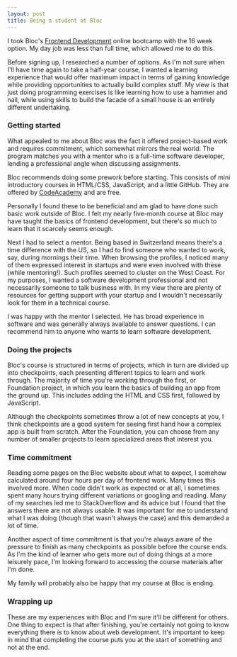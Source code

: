 ```yaml
---
layout: post
title: Being a student at Bloc
---
```


I took Bloc's [Frontend Development](https://www.bloc.io/frontend-development-bootcamp) online bootcamp with the 16 week option. My day job was less than full time, which allowed me to do this.

Before signing up, I researched a number of options. As I'm not sure when I'll have time again to take a half-year course, I wanted a learning experience that would offer maximum impact in terms of gaining knowledge while providing opportunities to actually build complex stuff. My view is that just doing programming exercises is like learning how to use a hammer and nail, while using skills to build the facade of a small house is an entirely different undertaking.

### Getting started

What appealed to me about Bloc was the fact it offered project-based work and requires commitment, which somewhat mirrors the real world. The program matches you with a mentor who is a full-time software developer, lending a professional angle when discussing assignments.

Bloc recommends doing some prework before starting. This consists of mini introductory courses in HTML/CSS, JavaScript, and a little GitHub. They are offered by [CodeAcademy](https://www.codecademy.com) and are free.

Personally I found these to be beneficial and am glad to have done such basic work outside of Bloc. I felt my nearly five-month course at Bloc may have taught the basics of frontend development, but there's so much to learn that it scarcely seems enough. 

Next I had to select a mentor. Being based in Switzerland means there's a time difference with the US, so I had to find someone who wanted to work, say, during mornings their time. When browsing the profiles, I noticed many of them expressed interest in startups and were even involved with these (while mentoring!). Such profiles seemed to cluster on the West Coast. For my purposes, I wanted a software development professional and not necessarily someone to talk business with. In my view there are plenty of resources for getting support with your startup and I wouldn't necessarily look for them in a technical course.

I was happy with the mentor I selected. He has broad experience in software and was generally always available to answer questions. I can recommend him to anyone who wants to learn software development.

### Doing the projects

Bloc's course is structured in terms of projects, which in turn are divided up into checkpoints, each presenting different topics to learn and work through. The majority of time you're working through the first, or Foundation project, in which you learn the basics of building an app from the ground up. This includes adding the HTML and CSS first, followed by JavaScript. 

Although the checkpoints sometimes throw a lot of new concepts at you, I think checkpoints are a good system for seeing first hand how a complex app is built from scratch. After the Foundation, you can choose from any number of smaller projects to learn specialized areas that interest you.

### Time commitment

Reading some pages on the Bloc website about what to expect, I somehow calculated around four hours per day of frontend work. Many times this involved more. When code didn't work as expected or at all, I sometimes spent many hours trying different variations or googling and reading. Many of my searches led me to StackOverflow and its advice but I found that the answers there are not always usable. It was important for me to understand what I was doing (though that wasn't always the case) and this demanded a lot of time.

Another aspect of time commitment is that you're always aware of the pressure to finish as many checkpoints as possible before the course ends. As I'm the kind of learner who gets more out of doing things at a more leisurely pace, I'm looking forward to accessing the course materials after I'm done.

My family will probably also be happy that my course at Bloc is ending.

### Wrapping up

These are my experiences with Bloc and I'm sure it'll be different for others. One thing to expect is that after finishing, you're certainly not going to know everything there is to know about web development. It's important to keep in mind that completing the course puts you at the start of something and not at the end.